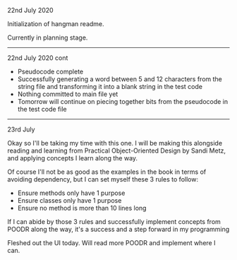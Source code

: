 22nd July 2020

Initialization of hangman readme.

Currently in planning stage.

___
22nd July 2020 cont

- Pseudocode complete
- Successfully generating a word between 5 and 12 characters from the string file and transforming it into a blank string in the test code
- Nothing committed to main file yet
- Tomorrow will continue on piecing together bits from the pseudocode in the test code file

___
23rd July

Okay so I'll be taking my time with this one. I will be making this alongside reading and learning from Practical Object-Oriented Design by Sandi Metz, and applying concepts I learn along the way.

Of course I'll not be as good as the examples in the book in terms of avoiding dependency, but I can set myself these 3 rules to follow:

- Ensure methods only have 1 purpose
- Ensure classes only have 1 purpose
- Ensure no method is more than 10 lines long

If I can abide by those 3 rules and successfully implement concepts from POODR along the way, it's a success and a step forward in my programming

Fleshed out the UI today. Will read more POODR and implement where I can.
